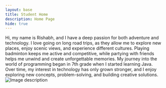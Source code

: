 ```yaml
---
layout: base
title: Student Home 
description: Home Page
hide: true
---
```






 Hi, my name is Rishabh, and I have a deep passion for both adventure and technology. I love going on long road trips, as they allow me to explore new places, enjoy scenic views, and experience different cultures. Playing badminton keeps me active and competitive, while partying with friends helps me unwind and create unforgettable memories.
My journey into the world of programming began in 7th grade when I started learning Java. Over time, my interest in technology has only grown stronger, and I enjoy exploring new concepts, problem-solving, and building creative solutions. <br/>
<img src="https://tse1.mm.bing.net/th?id=OIP.XiHJE7GV0Wuo_48SnZPvngHaE8&pid=Api&P=0&h=220" alt="Image description">
